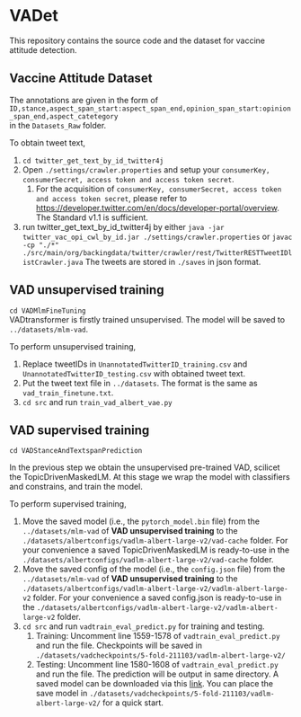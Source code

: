 # VADet
This repository contains the source code and the dataset for vaccine attitude detection.

## Vaccine Attitude Dataset

The annotations are given in the form of `ID,stance,aspect_span_start:aspect_span_end,opinion_span_start:opinion_span_end,aspect_catetegory` <br />
in the `Datasets_Raw` folder. <br />

To obtain tweet text,

1.  `cd twitter_get_text_by_id_twitter4j`
2.  Open `./settings/crawler.properties` and setup your `consumerKey, consumerSecret, access token and access token secret`.
    1. For the acquisition of `consumerKey, consumerSecret, access token and access token secret`, please refer to https://developer.twitter.com/en/docs/developer-portal/overview. The Standard v1.1 is sufficient.
3.  run twitter_get_text_by_id_twitter4j by either `java -jar twitter_vac_opi_cwl_by_id.jar ./settings/crawler.properties` or `javac -cp "./*" ./src/main/org/backingdata/twitter/crawler/rest/TwitterRESTTweetIDlistCrawler.java` The tweets are stored in `./saves` in json format.

## VAD unsupervised training
`cd VADMlmFineTuning`<br />
VADtransformer is firstly trained unsupervised. The model will be saved to `../datasets/mlm-vad`. 

To perform unsupervised training,

1.  Replace tweetIDs in `UnannotatedTwitterID_training.csv` and `UnannotatedTwitterID_testing.csv` with obtained tweet text.
2.  Put the tweet text file in `../datasets`. The format is the same as `vad_train_finetune.txt`.
3.  `cd src` and run `train_vad_albert_vae.py`

## VAD supervised training
`cd VADStanceAndTextspanPrediction`

In the previous step we obtain the unsupervised pre-trained VAD, scilicet the TopicDrivenMaskedLM. At this stage we wrap the model with classifiers and constrains, and train the model.

To perform supervised training,

1.  Move the saved model (i.e., the `pytorch_model.bin` file) from the `../datasets/mlm-vad` of **VAD unsupervised training** to the `./datasets/albertconfigs/vadlm-albert-large-v2/vad-cache` folder. For your convenience a saved TopicDrivenMaskedLM is ready-to-use in the `./datasets/albertconfigs/vadlm-albert-large-v2/vad-cache` folder.
2.  Move the saved config of the model (i.e., the `config.json` file) from the `../datasets/mlm-vad` of **VAD unsupervised training** to the `./datasets/albertconfigs/vadlm-albert-large-v2/vadlm-albert-large-v2` folder. For your convenience a saved config.json is ready-to-use in the `./datasets/albertconfigs/vadlm-albert-large-v2/vadlm-albert-large-v2` folder.
3.  `cd src` and run `vadtrain_eval_predict.py` for training and testing.
    1.  Training: Uncomment line 1559-1578 of `vadtrain_eval_predict.py` and run the file. Checkpoints will be saved in `./datasets/vadcheckpoints/5-fold-211103/vadlm-albert-large-v2/`
    2.  Testing: Uncomment line 1580-1608 of `vadtrain_eval_predict.py` and run the file. The prediction will be output in same directory. A saved model can be downloaded via this [link](https://vadsupsave.s3.eu-west-2.amazonaws.com/vadsupervisedsavedmodels.zip). You can place the save model in `./datasets/vadcheckpoints/5-fold-211103/vadlm-albert-large-v2/` for a quick start.

